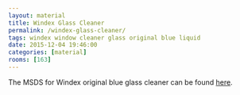 ```yaml
---
layout: material
title: Windex Glass Cleaner
permalink: /windex-glass-cleaner/
tags: windex window cleaner glass original blue liquid
date: 2015-12-04 19:46:00
categories: [material]
rooms: [163]
---
```


The MSDS for Windex original blue glass cleaner can be found [here]({{site.baseurl}}/sheets/Windex.pdf).

